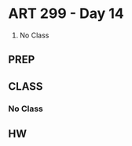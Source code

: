 ART 299 - Day 14
=======================================

1. No Class




PREP
---------------------------------------




CLASS
---------------------------------------

### No Class






HW
---------------------------------------



	

